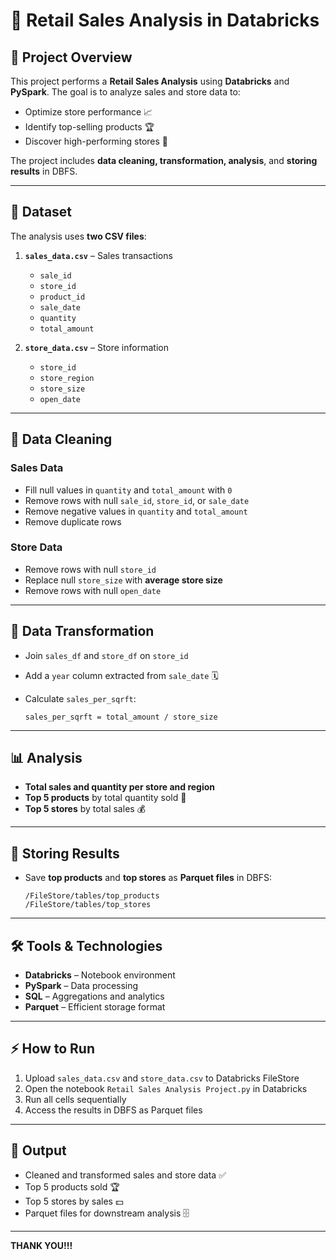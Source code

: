 # 🛒 Retail Sales Analysis in Databricks

## 📖 Project Overview

This project performs a **Retail Sales Analysis** using **Databricks** and **PySpark**.
The goal is to analyze sales and store data to:

* Optimize store performance 📈
* Identify top-selling products 🏆
* Discover high-performing stores 🏬

The project includes **data cleaning, transformation, analysis**, and **storing results** in DBFS.

---

## 📂 Dataset

The analysis uses **two CSV files**:

1. **`sales_data.csv`** – Sales transactions

   * `sale_id`
   * `store_id`
   * `product_id`
   * `sale_date`
   * `quantity`
   * `total_amount`

2. **`store_data.csv`** – Store information

   * `store_id`
   * `store_region`
   * `store_size`
   * `open_date`

---

## 🧹 Data Cleaning

### Sales Data

* Fill null values in `quantity` and `total_amount` with `0`
* Remove rows with null `sale_id`, `store_id`, or `sale_date`
* Remove negative values in `quantity` and `total_amount`
* Remove duplicate rows

### Store Data

* Remove rows with null `store_id`
* Replace null `store_size` with **average store size**
* Remove rows with null `open_date`

---

## 🔄 Data Transformation

* Join `sales_df` and `store_df` on `store_id`
* Add a `year` column extracted from `sale_date` 🗓️
* Calculate `sales_per_sqrft`:

  ```
  sales_per_sqrft = total_amount / store_size
  ```

---

## 📊 Analysis

* **Total sales and quantity per store and region**
* **Top 5 products** by total quantity sold 🥇
* **Top 5 stores** by total sales 💰

---

## 💾 Storing Results

* Save **top products** and **top stores** as **Parquet files** in DBFS:

  ```
  /FileStore/tables/top_products
  /FileStore/tables/top_stores
  ```

---

## 🛠️ Tools & Technologies

* **Databricks** – Notebook environment
* **PySpark** – Data processing
* **SQL** – Aggregations and analytics
* **Parquet** – Efficient storage format

---

## ⚡ How to Run

1. Upload `sales_data.csv` and `store_data.csv` to Databricks FileStore
2. Open the notebook `Retail Sales Analysis Project.py` in Databricks
3. Run all cells sequentially
4. Access the results in DBFS as Parquet files

---

## 🎯 Output

* Cleaned and transformed sales and store data ✅
* Top 5 products sold 🏆
* Top 5 stores by sales 💵
* Parquet files for downstream analysis 🗄️

---
**THANK YOU!!!**
